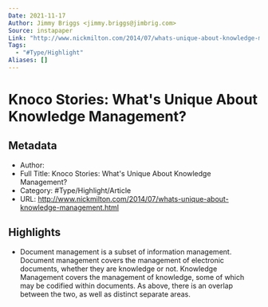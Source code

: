 ```yaml
---
Date: 2021-11-17
Author: Jimmy Briggs <jimmy.briggs@jimbrig.com>
Source: instapaper
Link: "http://www.nickmilton.com/2014/07/whats-unique-about-knowledge-management.html"
Tags:
  - "#Type/Highlight"
Aliases: []
---
```


# Knoco Stories: What's Unique About Knowledge Management?

## Metadata

* Author: 
* Full Title: Knoco Stories: What's Unique About Knowledge Management?
* Category: #Type/Highlight/Article
* URL: http://www.nickmilton.com/2014/07/whats-unique-about-knowledge-management.html

## Highlights

* Document management is a subset of information management. Document management covers the management of electronic documents, whether they are knowledge or not. Knowledge Management covers the management of knowledge, some of which may be codified within documents. As above, there is an overlap between the two, as well as distinct separate areas.
